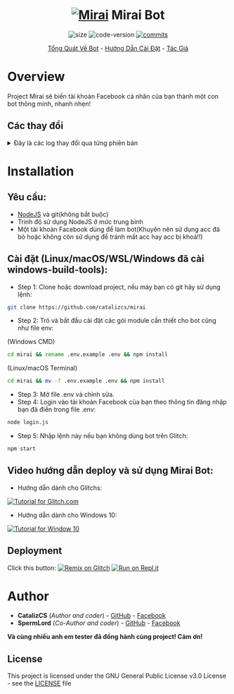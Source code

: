 <h1 align="center">
	<a href="#"><img src="https://i.imgur.com/jdqeKHq.jpg" alt="Mirai"></a>
	Mirai Bot
</h1>
<p align="center">
	<img alt="size" src="https://img.shields.io/github/repo-size/catalizcs/mirai.svg?style=flat-square&label=size">
	<img alt="code-version" src="https://img.shields.io/badge/dynamic/json?color=red&label=code%20version&prefix=v&query=%24.version&url=https%3A%2F%2Fraw.githubusercontent.com%2Fcatalizcs%2Fmirai%2Fmaster%2Fpackage.json&style=flat-square">
	<a href="https://github.com/catalizcs/mirai/commits"><img alt="commits" src="https://img.shields.io/github/commit-activity/m/catalizcs/mirai.svg?label=commit&style=flat-square"></a>
</p>

<p align="center">
	<a href="#Overview">Tổng Quát Về Bot</a>
	-
	<a href="#Installation">Hướng Dẫn Cài Đặt</a>
	-
	<a href="#Author">Tác Giả</a>
</p>

# Overview

Project Mirai sẽ biến tài khoản Facebook cá nhân của bạn thành một con bot thông minh, nhanh nhẹn!

## Các thay đổi

<details>
	<summary>Đây là các log thay đổi qua từng phiên bản</summary>

(Tất cả những lịch sử thay đổi có thể xem ở file README.md phiên bản cũ)

- 4.6.5: genaral -> general.

- 4.7.0: Thay đổi rất nhiều, đã thêm tùy chọn ngôn ngữ (xem .env).

</details>

# Installation

## Yêu cầu:
  - [NodeJS](https://nodejs.org/en/) và git(không bắt buộc)
  - Trình độ sử dụng NodeJS ở mức trung bình
  - Một tài khoản Facebook dùng để làm bot(Khuyên nên sử dụng acc đã bỏ hoặc không còn sử dụng để tránh mất acc hay acc bị khoá!!)
 
## Cài đặt (Linux/macOS/WSL/Windows đã cài windows-build-tools):
* Step 1: Clone hoặc download project, nếu máy bạn có git hãy sử dụng lệnh:
```bash
git clone https://github.com/catalizcs/mirai
```
* Step 2: Trỏ và bắt đầu cài đặt các gói module cần thiết cho bot cũng như file env:

(Windows CMD)
```cmd
cd mirai && rename .env.example .env && npm install
```
(Linux/macOS Terminal)
```bash
cd mirai && mv -f .env.example .env && npm install
```
* Step 3: Mở file .env và chỉnh sửa.
* Step 4: Login vào tài khoản Facebook của bạn theo thông tin đăng nhập bạn đã điền trong file .env:
```bash
node login.js
```
+ Step 5: Nhập lệnh này nếu bạn không dùng bot trên Glitch:
```bash
npm start
```

## Video hướng dẫn deploy và sử dụng Mirai Bot:

-  Hướng dẫn dành cho Glitchs:

[![Tutorial for Glitch.com](https://img.youtube.com/vi/wbfAxyV4n_o/0.jpg)](https://www.youtube.com/watch?v=wbfAxyV4n_o)

- Hướng dẫn dành cho Windows 10:

[![Tutorial for Window 10](https://img.youtube.com/vi/NGxyB6TRX9Q/0.jpg)](https://www.youtube.com/watch?v=NGxyB6TRX9Q)


## Deployment
Click this button:
[![Remix on Glitch](https://cdn.glitch.com/2703baf2-b643-4da7-ab91-7ee2a2d00b5b%2Fremix-button.svg)](https://glitch.com/edit/#!/import/github/catalizcs/mirai)
[![Run on Repl.it](https://repl.it/badge/github/catalizcs/mirai)](https://repl.it/github/catalizcs/mirai)

# Author
- **CatalizCS** (*Author and coder*) - [GitHub](https://github.com/catalizcs) - [Facebook](https://fb.me/Cataliz2k)
- **SpermLord** (*Co-Author and coder*) - [GitHub](https://github.com/spermlord) - [Facebook](https://fb.me/MyNameIsSpermLord)

**Và cùng nhiều anh em tester đã đồng hành cùng project! Cảm ơn!**

## License

This project is licensed under the GNU General Public License v3.0 License - see the [LICENSE](LICENSE) file
